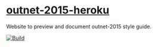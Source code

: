 # [outnet-2015-heroku](http://preston-nap.herokuapp.com)
Website to preview and document outnet-2015 style guide.

[![Build](https://travis-ci.org/NET-A-PORTER/outnet-2015-heroku.svg)](https://travis-ci.org/NET-A-PORTER/outnet-2015-heroku)

